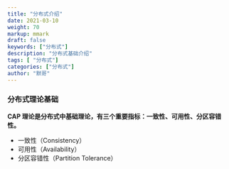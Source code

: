 ```yaml
---  
title: "分布式介绍"  
date: 2021-03-10
weight: 70  
markup: mmark  
draft: false  
keywords: ["分布式"]  
description: "分布式基础介绍"  
tags: [ "分布式"]  
categories: ["分布式"]  
author: "默哥"  
---  
```

### 分布式理论基础
**CAP 理论是分布式中基础理论，有三个重要指标：一致性、可用性、分区容错性。**
* 一致性（Consistency）
* 可用性（Availability）
* 分区容错性（Partition Tolerance）